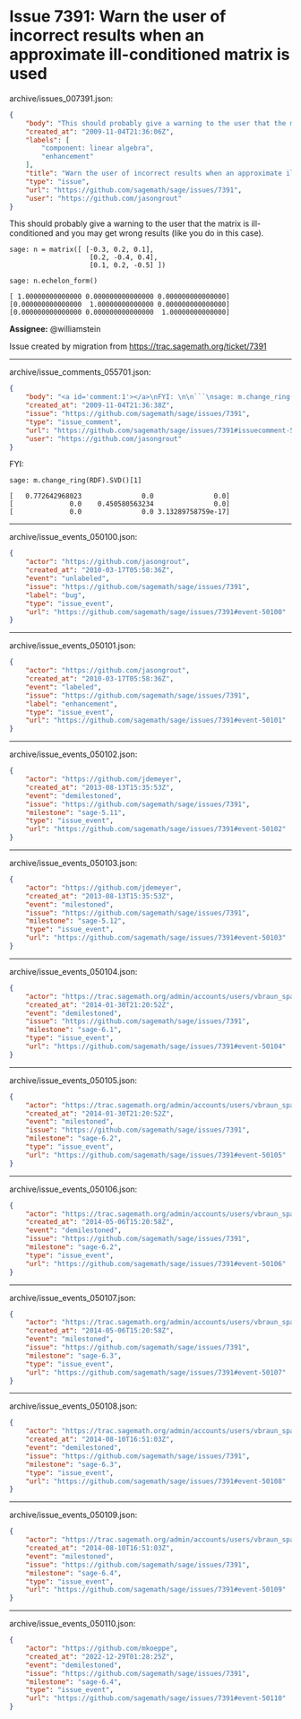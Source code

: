 # Issue 7391: Warn the user of incorrect results when an approximate ill-conditioned matrix is used

archive/issues_007391.json:
```json
{
    "body": "This should probably give a warning to the user that the matrix is ill-conditioned and you may get wrong results (like you do in this case).\n\n```\nsage: n = matrix([ [-0.3, 0.2, 0.1],\n                    [0.2, -0.4, 0.4],\n                    [0.1, 0.2, -0.5] ])\n\nsage: n.echelon_form()\n\n[ 1.00000000000000 0.000000000000000 0.000000000000000]\n[0.000000000000000  1.00000000000000 0.000000000000000]\n[0.000000000000000 0.000000000000000  1.00000000000000]\n\n```\n\n**Assignee:** @williamstein\n\nIssue created by migration from https://trac.sagemath.org/ticket/7391\n\n",
    "created_at": "2009-11-04T21:36:06Z",
    "labels": [
        "component: linear algebra",
        "enhancement"
    ],
    "title": "Warn the user of incorrect results when an approximate ill-conditioned matrix is used",
    "type": "issue",
    "url": "https://github.com/sagemath/sage/issues/7391",
    "user": "https://github.com/jasongrout"
}
```
This should probably give a warning to the user that the matrix is ill-conditioned and you may get wrong results (like you do in this case).

```
sage: n = matrix([ [-0.3, 0.2, 0.1],
                    [0.2, -0.4, 0.4],
                    [0.1, 0.2, -0.5] ])

sage: n.echelon_form()

[ 1.00000000000000 0.000000000000000 0.000000000000000]
[0.000000000000000  1.00000000000000 0.000000000000000]
[0.000000000000000 0.000000000000000  1.00000000000000]

```

**Assignee:** @williamstein

Issue created by migration from https://trac.sagemath.org/ticket/7391





---

archive/issue_comments_055701.json:
```json
{
    "body": "<a id='comment:1'></a>\nFYI: \n\n```\nsage: m.change_ring(RDF).SVD()[1]\n\n[   0.772642968023               0.0               0.0]\n[              0.0    0.450580563234               0.0]\n[              0.0               0.0 3.13289758759e-17]\n```",
    "created_at": "2009-11-04T21:36:38Z",
    "issue": "https://github.com/sagemath/sage/issues/7391",
    "type": "issue_comment",
    "url": "https://github.com/sagemath/sage/issues/7391#issuecomment-55701",
    "user": "https://github.com/jasongrout"
}
```

<a id='comment:1'></a>
FYI: 

```
sage: m.change_ring(RDF).SVD()[1]

[   0.772642968023               0.0               0.0]
[              0.0    0.450580563234               0.0]
[              0.0               0.0 3.13289758759e-17]
```



---

archive/issue_events_050100.json:
```json
{
    "actor": "https://github.com/jasongrout",
    "created_at": "2010-03-17T05:58:36Z",
    "event": "unlabeled",
    "issue": "https://github.com/sagemath/sage/issues/7391",
    "label": "bug",
    "type": "issue_event",
    "url": "https://github.com/sagemath/sage/issues/7391#event-50100"
}
```



---

archive/issue_events_050101.json:
```json
{
    "actor": "https://github.com/jasongrout",
    "created_at": "2010-03-17T05:58:36Z",
    "event": "labeled",
    "issue": "https://github.com/sagemath/sage/issues/7391",
    "label": "enhancement",
    "type": "issue_event",
    "url": "https://github.com/sagemath/sage/issues/7391#event-50101"
}
```



---

archive/issue_events_050102.json:
```json
{
    "actor": "https://github.com/jdemeyer",
    "created_at": "2013-08-13T15:35:53Z",
    "event": "demilestoned",
    "issue": "https://github.com/sagemath/sage/issues/7391",
    "milestone": "sage-5.11",
    "type": "issue_event",
    "url": "https://github.com/sagemath/sage/issues/7391#event-50102"
}
```



---

archive/issue_events_050103.json:
```json
{
    "actor": "https://github.com/jdemeyer",
    "created_at": "2013-08-13T15:35:53Z",
    "event": "milestoned",
    "issue": "https://github.com/sagemath/sage/issues/7391",
    "milestone": "sage-5.12",
    "type": "issue_event",
    "url": "https://github.com/sagemath/sage/issues/7391#event-50103"
}
```



---

archive/issue_events_050104.json:
```json
{
    "actor": "https://trac.sagemath.org/admin/accounts/users/vbraun_spam",
    "created_at": "2014-01-30T21:20:52Z",
    "event": "demilestoned",
    "issue": "https://github.com/sagemath/sage/issues/7391",
    "milestone": "sage-6.1",
    "type": "issue_event",
    "url": "https://github.com/sagemath/sage/issues/7391#event-50104"
}
```



---

archive/issue_events_050105.json:
```json
{
    "actor": "https://trac.sagemath.org/admin/accounts/users/vbraun_spam",
    "created_at": "2014-01-30T21:20:52Z",
    "event": "milestoned",
    "issue": "https://github.com/sagemath/sage/issues/7391",
    "milestone": "sage-6.2",
    "type": "issue_event",
    "url": "https://github.com/sagemath/sage/issues/7391#event-50105"
}
```



---

archive/issue_events_050106.json:
```json
{
    "actor": "https://trac.sagemath.org/admin/accounts/users/vbraun_spam",
    "created_at": "2014-05-06T15:20:58Z",
    "event": "demilestoned",
    "issue": "https://github.com/sagemath/sage/issues/7391",
    "milestone": "sage-6.2",
    "type": "issue_event",
    "url": "https://github.com/sagemath/sage/issues/7391#event-50106"
}
```



---

archive/issue_events_050107.json:
```json
{
    "actor": "https://trac.sagemath.org/admin/accounts/users/vbraun_spam",
    "created_at": "2014-05-06T15:20:58Z",
    "event": "milestoned",
    "issue": "https://github.com/sagemath/sage/issues/7391",
    "milestone": "sage-6.3",
    "type": "issue_event",
    "url": "https://github.com/sagemath/sage/issues/7391#event-50107"
}
```



---

archive/issue_events_050108.json:
```json
{
    "actor": "https://trac.sagemath.org/admin/accounts/users/vbraun_spam",
    "created_at": "2014-08-10T16:51:03Z",
    "event": "demilestoned",
    "issue": "https://github.com/sagemath/sage/issues/7391",
    "milestone": "sage-6.3",
    "type": "issue_event",
    "url": "https://github.com/sagemath/sage/issues/7391#event-50108"
}
```



---

archive/issue_events_050109.json:
```json
{
    "actor": "https://trac.sagemath.org/admin/accounts/users/vbraun_spam",
    "created_at": "2014-08-10T16:51:03Z",
    "event": "milestoned",
    "issue": "https://github.com/sagemath/sage/issues/7391",
    "milestone": "sage-6.4",
    "type": "issue_event",
    "url": "https://github.com/sagemath/sage/issues/7391#event-50109"
}
```



---

archive/issue_events_050110.json:
```json
{
    "actor": "https://github.com/mkoeppe",
    "created_at": "2022-12-29T01:28:25Z",
    "event": "demilestoned",
    "issue": "https://github.com/sagemath/sage/issues/7391",
    "milestone": "sage-6.4",
    "type": "issue_event",
    "url": "https://github.com/sagemath/sage/issues/7391#event-50110"
}
```
